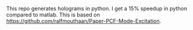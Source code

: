 This repo generates holograms in python.
I get a 15% speedup in python compared to matlab.
This is based on https://github.com/ralfmouthaan/Paper-PCF-Mode-Excitation.